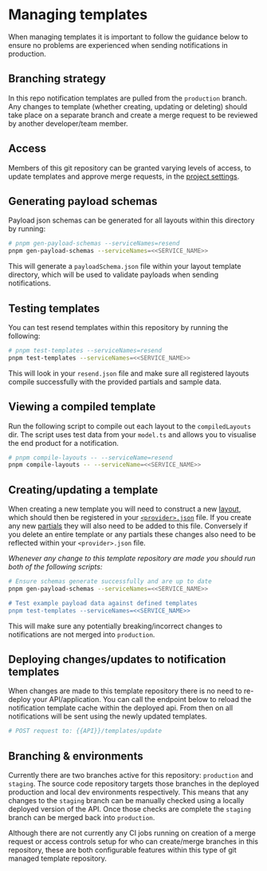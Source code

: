 # Managing templates

When managing templates it is important to follow the guidance below to ensure no problems are experienced when sending notifications in production.

## Branching strategy

In this repo notification templates are pulled from the `production` branch. Any changes to template (whether creating, updating or deleting) should take place on a separate branch and create a merge request to be reviewed by another developer/team member.

## Access

Members of this git repository can be granted varying levels of access, to update templates and approve merge requests, in the [project settings](https://github.com/Rocketmakers/client-templates/settings/access).

## Generating payload schemas

Payload json schemas can be generated for all layouts within this directory by running:

```bash
# pnpm gen-payload-schemas --serviceNames=resend
pnpm gen-payload-schemas --serviceNames=<<SERVICE_NAME>>
```

This will generate a `payloadSchema.json` file within your layout template directory, which will be used to validate payloads when sending notifications.

## Testing templates

You can test resend templates within this repository by running the following:

```bash
# pnpm test-templates --serviceNames=resend
pnpm test-templates --serviceNames=<<SERVICE_NAME>>
```

This will look in your `resend.json` file and make sure all registered layouts compile successfully with the provided partials and sample data.

## Viewing a compiled template

Run the following script to compile out each layout to the `compiledLayouts` dir. The script uses test data from your `model.ts` and allows you to visualise the end product for a notification.

```bash
# pnpm compile-layouts -- --serviceName=resend
pnpm compile-layouts -- --serviceName=<<SERVICE_NAME>>
```

## Creating/updating a template

When creating a new template you will need to construct a new [layout](./layouts.md), which should then be registered in your [`<provider>.json`](./providerJson.md) file. If you create any new [partials](./partials.md) they will also need to be added to this file. Conversely if you delete an entire template or any partials these changes also need to be reflected within your `<provider>.json` file.

_Whenever any change to this template repository are made you should run both of the following scripts:_

```bash
# Ensure schemas generate successfully and are up to date
pnpm gen-payload-schemas --serviceNames=<<SERVICE_NAME>>

# Test example payload data against defined templates
pnpm test-templates --serviceNames=<<SERVICE_NAME>>
```

This will make sure any potentially breaking/incorrect changes to notifications are not merged into `production`.

## Deploying changes/updates to notification templates

When changes are made to this template repository there is no need to re-deploy your API/application. You can call the endpoint below to reload the notification template cache within the deployed api. From then on all notifications will be sent using the newly updated templates.

```bash
# POST request to: {{API}}/templates/update
```

## Branching & environments

Currently there are two branches active for this repository: `production` and `staging`. The source code repository targets those branches in the deployed production and local dev environments respectively. This means that any changes to the `staging` branch can be manually checked using a locally deployed version of the API. Once those checks are complete the `staging` branch can be merged back into `production`.

Although there are not currently any CI jobs running on creation of a merge request or access controls setup for who can create/merge branches in this repository, these are both configurable features within this type of git managed template repository.
